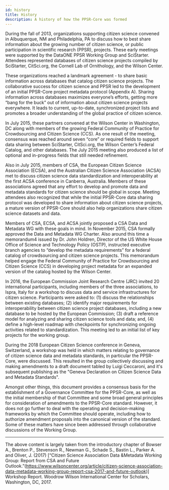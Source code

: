```yaml
---
id: history
title: History
description: A history of how the PPSR-Core was formed
---
```

During the fall of 2013, organizations supporting citizen science convened in Albuquerque, NM and Philadelphia, PA to discuss how to best share information about the growing number of citizen science, or public participation in scientific research (PPSR), projects. These early meetings were supported by the DataONE PPSR Working Group and SciStarter. Attendees represented databases of citizen science projects compiled by SciStarter, CitSci.org, the Cornell Lab of Ornithology, and the Wilson Center.

These organizations reached a landmark agreement - to share basic information across databases that catalog citizen science projects. The collaborative success for citizen science and PPSR led to the development of an initial PPSR-Core project metadata protocol (Appendix A). Sharing information across databases maximizes everyone’s efforts, getting more “bang for the buck” out of information about citizen science projects everywhere. It leads to current, up-to-date, synchronized project lists and promotes a broader understanding of the global practice of citizen science.

In July 2015, these partners convened at the Wilson Center in Washington, DC along with members of the growing Federal Community of Practice for Crowdsourcing and Citizen Science (CCS). As one result of the meeting, consensus was reached around seven “core” or required fields to support data sharing between SciStarter, CitSci.org, the Wilson Center’s Federal Catalog, and other databases. The July 2015 meeting also produced a list of optional and in-progress fields that still needed refinement.

Also in July 2015, members of CSA, the European Citizen Science Association (ECSA), and the Australian Citizen Science Association (ACSA) met to discuss citizen science data standardization and interoperability at the first ACSA conference in Canberra, Australia. Members of these associations agreed that any effort to develop and promote data and metadata standards for citizen science should be global in scope. Meeting attendees also recognized that while the initial PPSR-Core data sharing protocol was developed to share information about citizen science projects, a mature version of PPSR-Core should also help organizations share citizen science datasets and data.

Members of CSA, ECSA, and ACSA jointly proposed a CSA Data and Metadata WG with these goals in mind. In November 2015, CSA formally approved the Data and Metadata WG Charter. Also around this time a memorandum4 issued by Dr. John Holdren, Director of the US White House Office of Science and Technology Policy (OSTP), instructed executive branch agencies to “develop the metadata requirements” for a federal catalog of crowdsourcing and citizen science projects. This memorandum helped engage the Federal Community of Practice for Crowdsourcing and Citizen Science (CCS) in developing project metadata for an expanded version of the catalog hosted by the Wilson Center.

In 2016, the European Commission Joint Research Centre (JRC) invited 20 international participants, including members of the three associations, to Ispra, Italy for a workshop to discuss data and service infrastructures for citizen science. Participants were asked to: (1) discuss the relationships between existing databases; (2) identify major requirements for interoperability between citizen science project databases, including a new database to be hosted by the European Commission; (3) draft a reference model for analyzing and sharing citizen science tools and data; and, (4) define a high-level roadmap with checkpoints for synchronizing ongoing activities related to standardization. This meeting led to an initial list of key projects for the working group.

During the 2018 European Citizen Science conference in Geneva, Switzerland, a workshop was held in which matters relating to governance of citizen science data and metadata standards, in particular the PPSR-Core, were discussed. This resulted in the group collectively discussing and making amendments to a draft document tabled by Luigi Ceccaroni, and it's subsequent publishing as the "Geneva Declaration on Citizen Science Data and Metadata Standards".

Amongst other things, this document provides a consensus basis for the establishment of a Governance Committee for the PPSR-Core, as well as the initial membership of that Committee and some broad general principles for consideration of amendments to the PPSR-Core standard. However, it does not go further to deal with the operating and decision-making frameworks by which the Committee should operate, including how to authorize amendment proposals into the canonical version of the standard. Some of these matters have since been addressed through collaborative discussions of the Working Group.

---
The above content is largely taken from the introductory chapter of Bowser A., Brenton P., Stevenson R., Newman G., Schade S., Bastin L., Parker A. and Oliver, J. (2017) [“Citizen Science Association Data &Metadata Working Group: Report from CSA and Future Outlook.”(https://www.wilsoncenter.org/article/citizen-science-association-data-metadata-working-group-report-csa-2017-and-future-outlook)] Workshop Report. Woodrow Wilson International Center for Scholars, Washington, DC, 2017.